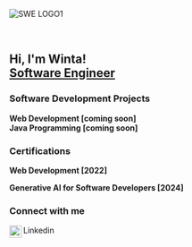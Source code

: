 ![SWE LOGO1](https://github.com/WintaCodeCatalyst/WintaCodeCatalyst/assets/119873625/8c919048-0c25-45c1-9a85-08c727bc84a3)

<br>
<h2>Hi, I'm Winta! </br><a href="https://www.linkedin.com/in/winta-bahlibi-95a030250">Software Engineer</a></h2>

<h3>Software Development Projects</h3>
  <b>Web Development [coming soon]</b>
  <br>
  <b>Java Programming [coming soon]</b>

<h3>Certifications</h3>
  <b>Web Development [2022]</b>
  
  <b>Generative AI for Software Developers [2024]</b>
  
<h3>Connect with me</h3>

  Linkedin<img align="left" alt="WintaBahlibi | LinkedIn" width="22px" src="https://cdn.jsdelivr.net/npm/simple-icons@v3/icons/linkedin.svg" />

